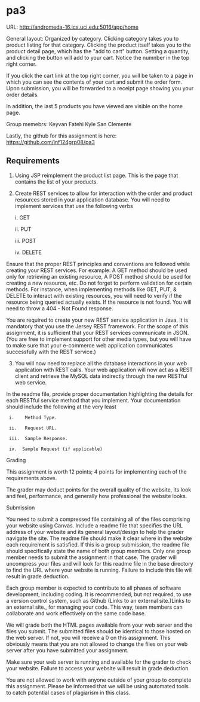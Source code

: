 # pa3

URL: http://andromeda-16.ics.uci.edu:5016/app/home

General layout: Organized by category. Clicking category takes you to product listing for that category. Clicking the product itself takes you to the product detail page, which has the "add to cart" button. Setting a quantity, and clicking the button will add to your cart. Notice the numnber in the top right corner.

If you click the cart link at the top right corner, you will be taken to a page in which you can see the contents of your cart and submit the order form. Upon submission, you will be forwarded to a receipt page showing you your order details.

In addition, the last 5 products you have viewed are visible on the home page.

Group memebrs:
Keyvan Fatehi
Kyle San Clemente

Lastly, the github for this assignment is here: https://github.com/inf124grp08/pa3

## Requirements

1. Using JSP reimplement the product list page. This is the page that contains the list of your products. 

2. Create REST services to allow for interaction with the order and product resources stored in your application database. You will need to implement services that use the following verbs

     i.   GET

     ii.  PUT

     iii. POST

     iv. DELETE

Ensure that the proper REST principles and conventions are followed while creating your REST services. For example: A GET method should be used only for retrieving an existing resource, A POST method should be used for creating a new resource, etc. Do not forget to perform validation for certain methods. For instance, when implementing methods like GET, PUT, & DELETE to interact with existing resources, you will need to verify if the resource being queried actually exists. If the resource is not found. You will need to throw a 404 - Not Found response.

You are required to create your new REST service application in Java. It is mandatory that you use the Jersey REST framework.  For the scope of this assignment, it is sufficient that your REST services communicate in JSON. (You are free to implement support for other media types, but you will have to make sure that your e-commerce web application communicates successfully with the REST service.)

3. You will now need to replace all the database interactions in your web application with REST calls. Your web application will now act as a REST client and retrieve the MySQL data indirectly through the new RESTful web service.

In the readme file, provide proper documentation highlighting the details for each RESTful service method that you implement. Your documentation should include the following at the very least 

     i.    Method Type.

     ii.   Request URL.

     iii.  Sample Response.

     iv.  Sample Request (if applicable)

 

Grading

This assignment is worth 12 points; 4 points for implementing each of the requirements above.

The grader may deduct points for the overall quality of the website, its look and feel, performance, and generally how professional the website looks. 

Submission

You need to submit a compressed file containing all of the files comprising your website using Canvas. Include a readme file that specifies the URL address of your website and its general layout/design to help the grader navigate the site. The readme file should make it clear where in the website each requirement is satisfied. If this is a group submission, the readme file should specifically state the name of both group members. Only one group member needs to submit the assignment in that case. The grader will uncompress your files and will look for this readme file in the base directory to find the URL where your website is running. Failure to include this file will result in grade deduction.

Each group member is expected to contribute to all phases of software development, including coding. It is recommended, but not required, to use a version control system, such as Github (Links to an external site.)Links to an external site., for managing your code. This way, team members can collaborate and work effectively on the same code base. 

We will grade both the HTML pages available from your web server and the files you submit. The submitted files should be identical to those hosted on the web server. If not, you will receive a 0 on this assignment. This obviously means that you are not allowed to change the files on your web server after you have submitted your assignment.

Make sure your web server is running and available for the grader to check your website. Failure to access your website will result in grade deduction.

You are not allowed to work with anyone outside of your group to complete this assignment. Please be informed that we will be using automated tools to catch potential cases of plagiarism in this class.  
